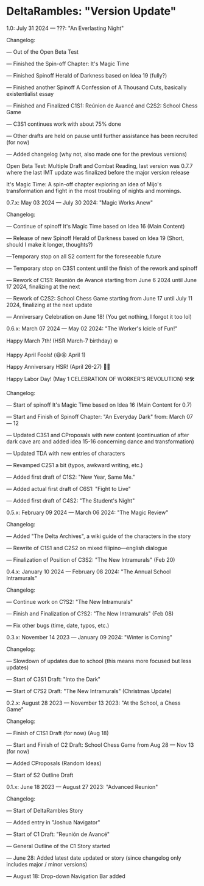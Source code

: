 # DeltaRambles: "Version Update" 


1.0: July 31 2024 — ???: "An Everlasting Night"

Changelog:

— Out of the Open Beta Test

— Finished the Spin-off Chapter: It's Magic Time

— Finished Spinoff Herald of Darkness based on Idea 19 (fully?)

— Finished another Spinoff A Confession of A Thousand Cuts, basically existentialist essay

— Finished and Finalized C1S1: Reúnion de Avancé and C2S2: School Chess Game

— C3S1 continues work with about 75% done

— Other drafts are held on pause until further assistance has been recruited (for now)

— Added changelog (why not, also made one for the previous versions)



Open Beta Test: Multiple Draft and Combat Reading, last version was 0.7.7 where the last IMT update was finalized before the major version release

It's Magic Time: A spin-off chapter exploring an idea of Mijo's transformation and fight in the most troubling of nights and mornings.



0.7.x: May 03 2024 — July 30 2024: "Magic Works Anew"

Changelog:

— Continue of spinoff It's Magic Time based on Idea 16 (Main Content)

— Release of new Spinoff Herald of Darkness based on Idea 19 (Short, should I make it longer, thoughts?)

—Temporary stop on all S2 content for the foreseeable future

— Temporary stop on C3S1 content until the finish of the rework and spinoff

— Rework of C1S1: Reunión de Avancé starting from June 6 2024 until June 17 2024, finalizing at the next 

— Rework of C2S2: School Chess Game starting from June 17 until July 11 2024, finalizing at the next update

— Anniversary Celebration on June 18! (You get nothing, I forgot it too lol)


0.6.x: March 07 2024 — May 02 2024: "The Worker's Icicle of Fun!"

Happy March 7th! (HSR March-7 birthday) ❄️

Happy April Fools! (😆😝 April 1)

Happy Anniversary HSR! (April 26-27) 🚅🌙

Happy Labor Day! (May 1 CELEBRATION OF WORKER'S REVOLUTION) ⚒️🛠️

Changelog:

— Start of spinoff It's Magic Time based on Idea 16 (Main Content for 0.7)

— Start and Finish of Spinoff Chapter: "An Everyday Dark" from: March 07 — 12

— Updated C3S1 and CProposals with new content (continuation of after dark cave arc and added idea 15-16 concerning dance and transformation)

— Updated TDA with new entries of characters

— Revamped C2S1 a bit (typos, awkward writing, etc.)

— Added first draft of C1S2: "New Year, Same Me."

— Added actual first draft of C6S1: "Fight to Live"

— Added first draft of C4S2: "The Student's Night"


0.5.x: February 09 2024 — March 06 2024: "The Magic Review"

Changelog:

— Added "The Delta Archives", a wiki guide of the characters in the story

— Rewrite of C1S1 and C2S2 on mixed filipino—english dialogue

— Finalization of Position of C3S2: "The New Intramurals" (Feb 20)



0.4.x: January 10 2024 — February 08 2024: "The Annual School Intramurals"

Changelog:

— Continue work on C?S2: "The New Intramurals"

— Finish and Finalization of C?S2: "The New Intramurals" (Feb 08)

— Fix other bugs (time, date, typos, etc.)



0.3.x: November 14 2023 — January 09 2024: "Winter is Coming"

Changelog:

— Slowdown of updates due to school (this means more focused but less updates)

— Start of C3S1 Draft: "Into the Dark"

— Start of C?S2 Draft: "The New Intramurals" (Christmas Update)



0.2.x: August 28 2023 — November 13 2023: "At the School, a Chess Game"

Changelog:

— Finish of C1S1 Draft (for now) (Aug 18)

— Start and Finish of C2 Draft: School Chess Game from Aug 28 — Nov 13 (for now)

— Added CProposals (Random Ideas)

— Start of S2 Outline Draft



0.1.x: June 18 2023 — August 27 2023: "Advanced Reunion"

Changelog:

— Start of DeltaRambles Story

— Added entry in "Joshua Navigator"

— Start of C1 Draft: "Reunión de Avancé"

— General Outline of the C1 Story started

— June 28: Added latest date updated or story (since changelog only includes major / minor versions)

— August 18: Drop-down Navigation Bar added